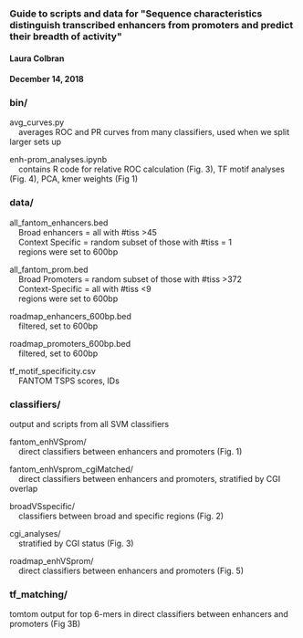 ### Guide to scripts and data for "Sequence characteristics distinguish transcribed enhancers from promoters and predict their breadth of activity"
#### Laura Colbran
#### December 14, 2018

### bin/
avg_curves.py\
&nbsp;&nbsp;&nbsp;&nbsp;averages ROC and PR curves from many classifiers, used when we split larger sets up


enh-prom_analyses.ipynb\
&nbsp;&nbsp;&nbsp;&nbsp;contains R code for relative ROC calculation (Fig. 3), TF motif analyses (Fig. 4), PCA, kmer weights (Fig 1)


### data/
all_fantom_enhancers.bed\
&nbsp;&nbsp;&nbsp;&nbsp;Broad enhancers = all with #tiss >45\
&nbsp;&nbsp;&nbsp;&nbsp;Context Specific = random subset of those with #tiss = 1\
&nbsp;&nbsp;&nbsp;&nbsp;regions were set to 600bp     


all_fantom_prom.bed\
&nbsp;&nbsp;&nbsp;&nbsp;Broad Promoters = random subset of those with #tiss >372\
&nbsp;&nbsp;&nbsp;&nbsp;Context-Specific = all with #tiss <9\
&nbsp;&nbsp;&nbsp;&nbsp;regions were set to 600bp


roadmap_enhancers_600bp.bed\
&nbsp;&nbsp;&nbsp;&nbsp;filtered, set to 600bp
 

roadmap_promoters_600bp.bed\
&nbsp;&nbsp;&nbsp;&nbsp;filtered, set to 600bp


tf_motif_specificity.csv\
&nbsp;&nbsp;&nbsp;&nbsp;FANTOM TSPS scores, IDs

### classifiers/
output and scripts from all SVM classifiers

fantom_enhVSprom/\
&nbsp;&nbsp;&nbsp;&nbsp;direct classifiers between enhancers and promoters (Fig. 1)

fantom_enhVsprom_cgiMatched/\
&nbsp;&nbsp;&nbsp;&nbsp;direct classifiers between enhancers and promoters, stratified by CGI overlap

broadVSspecific/\
&nbsp;&nbsp;&nbsp;&nbsp;classifiers between broad and specific regions (Fig. 2)


cgi_analyses/\
&nbsp;&nbsp;&nbsp;&nbsp;stratified by CGI status (Fig. 3)


roadmap_enhVSprom/\
&nbsp;&nbsp;&nbsp;&nbsp;direct classifiers between enhancers and promoters (Fig. 5)

### tf_matching/
tomtom output for top 6-mers in direct classifiers between enhancers and promoters (Fig 3B)
